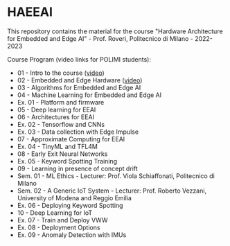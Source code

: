 # HAEEAI
This repository contains the material for the course "Hardware Architecture for Embedded and Edge AI" - Prof. Roveri, Politecnico di Milano - 2022-2023

Course Program (video links for POLIMI students): 

- 01 - Intro to the course ([video](https://politecnicomilano.webex.com/webappng/sites/politecnicomilano/recording/fd53888f94c0103b9b67005056812ecb/playback))
- 02 - Embedded and Edge Hardware ([video]())
- 03 - Algorithms for Embedded and Edge AI 
- 04 - Machine Learning for Embedded and Edge AI
- Ex. 01 - Platform and firmware
- 05 - Deep learning for EEAI
- 06 - Architectures for EEAI
- Ex. 02 - Tensorflow and CNNs
- Ex. 03 - Data collection with Edge Impulse 
- 07 - Approximate Computing for EEAI
- Ex. 04 - TinyML and TFL4M
- 08 - Early Exit Neural Networks
- Ex. 05 - Keyword Spotting Training
- 09 - Learning in presence of concept drift
- Sem. 01 - ML Ethics - Lecturer: Prof. Viola Schiaffonati, Politecnico di Milano
- Sem. 02 - A Generic IoT System - Lecturer: Prof. Roberto Vezzani, University of Modena and Reggio Emilia
- Ex. 06 - Deploying Keyword Spotting
- 10 - Deep Learning for IoT
- Ex. 07 - Train and Deploy VWW
- Ex. 08 - Deployment Options
- Ex. 09 - Anomaly Detection with IMUs
